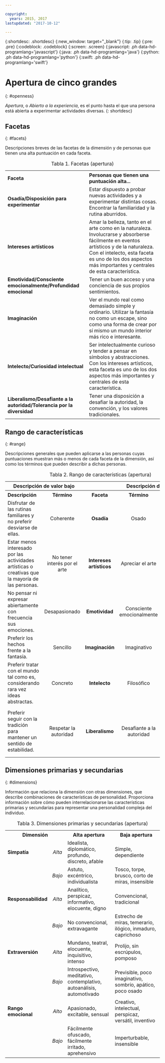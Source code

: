 ```yaml
---

copyright:
  years: 2015, 2017
lastupdated: "2017-10-12"

---
```


{:shortdesc: .shortdesc}
{:new_window: target="_blank"}
{:tip: .tip}
{:pre: .pre}
{:codeblock: .codeblock}
{:screen: .screen}
{:javascript: .ph data-hd-programlang='javascript'}
{:java: .ph data-hd-programlang='java'}
{:python: .ph data-hd-programlang='python'}
{:swift: .ph data-hd-programlang='swift'}

# Apertura de cinco grandes
{: #openness}

*Apertura*, o *Abierto a la experiencia*, es el punto hasta el que una persona está abierta a experimentar actividades diversas.
{: shortdesc}

## Facetas
{: #facets}

Descripciones breves de las facetas de la dimensión y de personas que tienen una alta puntuación en cada faceta.

<table>
  <caption>Tabla 1. Facetas (apertura)</caption>
  <tr>
    <th style="text-align:left">Faceta</th>
    <th style="text-align:left">Personas que tienen una puntuación alta...</th>
  </tr>
  <tr>
    <td><strong>Osadía/Disposición para experimentar</strong></td>
    <td>Estar dispuesto a probar nuevas actividades y a experimentar distintas cosas.
    Encontrar la familiaridad y la rutina aburridos.</td>
  </tr>
  <tr>
    <td><strong>Intereses artísticos</strong></td>
    <td>Amar la belleza, tanto en el arte como en la naturaleza. Involucrarse y absorberse fácilmente
    en eventos artísticos y de la naturaleza. Con el intelecto, esta faceta
    es uno de los dos aspectos más importantes y centrales de esta
    característica.</td>
  </tr>
  <tr>
    <td><strong>Emotividad/Consciente emocionalmente/Profundidad emocional</strong></td>
    <td>Tener un buen acceso y una conciencia de sus propios sentimientos.</td>
  </tr>
  <tr>
    <td><strong>Imaginación</strong></td>
    <td>Ver el mundo real como demasiado simple y ordinario. Utilizar
    la fantasía no como un escape, sino como una forma de crear por sí mismo un mundo interior
    más rico e interesante.</td>
  </tr>
  <tr>
    <td><strong>Intelecto/Curiosidad intelectual</strong></td>
    <td>Ser intelectualmente curioso y tender a pensar en símbolos y
    abstracciones. Con los intereses artísticos, esta faceta es uno de los dos
    aspectos más importantes y centrales de esta característica.</td>
  </tr>
  <tr>
    <td><strong>Liberalismo/Desafiante a la autoridad/Tolerancia por la diversidad</strong></td>
    <td>Tener una disposición a desafiar la autoridad, la convención, y los valores tradicionales.</td>
  </tr>
</table>

## Rango de características
{: #range}

Descripciones generales que pueden aplicarse a las personas cuyas puntuaciones muestran más o menos de cada faceta de la dimensión, así como los términos que pueden describir a dichas personas.

<table>
  <caption>Tabla 2. Rango de características (apertura)</caption>
  <tr>
    <th colspan="2" style="text-align:center">Descripción de valor bajo</th>
    <th></th>
    <th colspan="2" style="text-align:center">Descripción de valor alto</th>
  </tr>
  <tr>
    <th style="text-align:left; width: 23%">Descripción</th>
    <th style="text-align:center; width: 16%">Término</th>
    <th style="text-align:center; width: 16%">Faceta</th>
    <th style="text-align:center; width: 16%">Término</th>
    <th style="text-align:right">Descripción</th>
  </tr>
    <tr>
    <td style="text-align:left">Disfrutar de las rutinas familiares y no preferir desviarse de ellas.</td>
    <td style="text-align:center">Coherente</td>
    <td style="text-align:center"><strong>Osadía</strong></td>
    <td style="text-align:center">Osado</td>
    <td style="text-align:right">Estar dispuesto a experimentar cosas nuevas.</td>
  </tr>
  <tr>
    <td style="text-align:left">Estar menos interesado por las actividades artísticas o creativas que la mayoría de las personas.</td>
    <td style="text-align:center">No tener interés por el arte</td>
    <td style="text-align:center"><strong>Intereses artísticos</strong></td>
    <td style="text-align:center">Apreciar el arte</td>
    <td style="text-align:right">Disfrutar de la belleza y buscar experiencias creativas.</td>
  </tr>
  <tr>
    <td style="text-align:left">No pensar ni expresar abiertamente con frecuencia sus emociones.</td>
    <td style="text-align:center">Desapasionado</td>
    <td style="text-align:center"><strong>Emotividad</strong></td>
    <td style="text-align:center">Consciente emocionalmente</td>
    <td style="text-align:right">Ser consciente de sus sentimientos y de cómo expresarlos.</td>
  </tr>
  <tr>
    <td style="text-align:left">Preferir los hechos frente a la fantasía.</td>
    <td style="text-align:center">Sencillo</td>
    <td style="text-align:center"><strong>Imaginación</strong></td>
    <td style="text-align:center">Imaginativo</td>
    <td style="text-align:right">Tener una imaginación desbordante.</td>
  </tr>
  <tr>
    <td style="text-align:left">Preferir tratar con el mundo tal como es, considerando rara vez
    ideas abstractas.</td>
    <td style="text-align:center">Concreto</td>
    <td style="text-align:center"><strong>Intelecto</strong></td>
    <td style="text-align:center">Filosófico</td>
    <td style="text-align:right">Ser abierto y estar intrigado por nuevas ideas y amar su exploración.</td>
  </tr>
  <tr>
    <td style="text-align:left">Preferir seguir con la tradición para mantener un sentido de estabilidad.</td>
    <td style="text-align:center">Respetar la autoridad</td>
    <td style="text-align:center"><strong>Liberalismo</strong></td>
    <td style="text-align:center">Desafiante a la autoridad</td>
    <td style="text-align:right">Preferir desafiar la autoridad y los valores tradicionales para ayudar a lograr un cambio.</td>
  </tr>
</table>

## Dimensiones primarias y secundarias
{: #dimensions}

Información que relaciona la dimensión con otras dimensiones, que describe combinaciones de características de personalidad. Proporciona información sobre cómo pueden interrelacionarse las características primarias y secundarias para representar una personalidad compleja del individuo.

<table>
  <caption>Tabla 3. Dimensiones primarias y secundarias (apertura)</caption>
  <tr>
    <th colspan="2" style="width:30%">Dimensión</th>
    <th style="width:35%">Alta apertura</th>
    <th style="width:35%">Baja apertura</th>
  </tr>
  <tr>
    <td style="text-align:left"><strong>Simpatía</strong></td>
    <td style="text-align:center"><em>Alta</em></td>
    <td>Idealista, diplomático, profundo, discreto, afable</td>
    <td>Simple, dependiente</td>
  </tr>
  <tr>
    <td></td>
    <td style="text-align:center"><em>Bajo</em></td>
    <td>Astuto, excéntrico, individualista</td>
    <td>Tosco, torpe, brusco, corto de miras, insensible</td>
  </tr>
  <tr>
    <td style="text-align:left"><strong>Responsabilidad</strong></td>
    <td style="text-align:center"><em>Alta</em></td>
    <td>Analítico, perspicaz, informativo, elocuente, digno</td>
    <td>Convencional, tradicional</td>
  </tr>
  <tr>
    <td></td>
    <td style="text-align:center"><em>Bajo</em></td>
    <td>No convencional, extravagante</td>
    <td>Estrecho de miras, temerario, ilógico, inmaduro, caprichoso</td>
  </tr>
  <tr>
    <td style="text-align:left"><strong>Extraversión</strong></td>
    <td style="text-align:center"><em>Alta</em></td>
    <td>Mundano, teatral, elocuente, inquisitivo, intenso</td>
    <td>Prolijo, sin escrúpulos, pomposo</td>
  </tr>
  <tr>
    <td></td>
    <td style="text-align:center"><em>Bajo</em></td>
    <td>Introspectivo, meditativo, contemplativo, autoanálisis, automotivado</td>
    <td>Previsible, poco imaginativo, sombrío, apático, poco osado</td>
  </tr>
  <tr>
    <td style="text-align:left"><strong>Rango emocional</strong></td>
    <td style="text-align:center"><em>Alto</em></td>
    <td>Apasionado, excitable, sensual</td>
    <td>Creativo, intelectual, perspicaz, versátil, inventivo</td>
  </tr>
  <tr>
    <td></td>
    <td style="text-align:center"><em>Bajo</em></td>
    <td>Fácilmente ofuscado, fácilmente irritado, aprehensivo</td>
    <td>Imperturbable, insensible</td>
  </tr>
</table>

